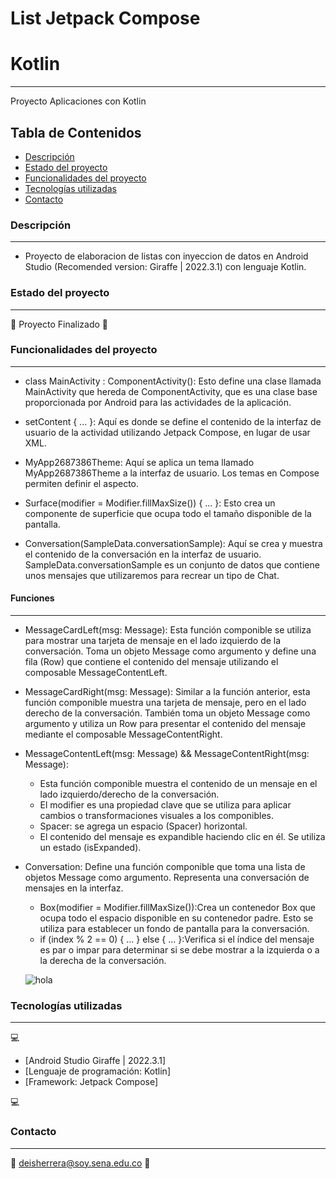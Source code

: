 # List Jetpack Compose
# Kotlin
***
Proyecto Aplicaciones con Kotlin
## Tabla de Contenidos
* [Descripción](#descripción)
* [Estado del proyecto](#estado-del-proyecto)
* [Funcionalidades del proyecto](#Funcionalidades-del-proyecto)
* [Tecnologías utilizadas](#tecnologías-utilizadas)
* [Contacto](#contacto)

### Descripción 
***
* Proyecto de elaboracion de listas con inyeccion de datos en Android Studio (Recomended version: Giraffe | 2022.3.1) con lenguaje Kotlin.
  
### Estado del proyecto
***
👷 Proyecto Finalizado 👷

### Funcionalidades del proyecto
***
* class MainActivity : ComponentActivity(): Esto define una clase llamada MainActivity que hereda de ComponentActivity, que es una clase base proporcionada por Android para las actividades de la aplicación.
  
* setContent { ... }: Aquí es donde se define el contenido de la interfaz de usuario de la actividad utilizando Jetpack Compose, en lugar de usar XML.
  
* MyApp2687386Theme: Aquí se aplica un tema llamado MyApp2687386Theme a la interfaz de usuario. Los temas en Compose permiten definir el aspecto.
  
* Surface(modifier = Modifier.fillMaxSize()) { ... }: Esto crea un componente de superficie que ocupa todo el tamaño disponible de la pantalla.
  
* Conversation(SampleData.conversationSample): Aquí se crea y muestra el contenido de la conversación en la interfaz de usuario. SampleData.conversationSample es un conjunto de datos que contiene unos mensajes que utilizaremos para recrear un tipo de Chat.
  
#### Funciones
***

* MessageCardLeft(msg: Message): Esta función componible se utiliza para mostrar una tarjeta de mensaje en el lado izquierdo de la conversación. Toma un objeto Message como argumento y define una fila (Row) que contiene el contenido del mensaje utilizando el composable MessageContentLeft.
  
* MessageCardRight(msg: Message): Similar a la función anterior, esta función componible muestra una tarjeta de mensaje, pero en el lado derecho de la conversación. También toma un objeto Message como argumento y utiliza un Row para presentar el contenido del mensaje mediante el composable MessageContentRight.
  
* MessageContentLeft(msg: Message) && MessageContentRight(msg: Message):
    * Esta función componible muestra el contenido de un mensaje en el lado izquierdo/derecho de la conversación.
    * El modifier es una propiedad clave que se utiliza para aplicar cambios o transformaciones visuales a los componibles.
    * Spacer: se agrega un espacio (Spacer) horizontal.
    * El contenido del mensaje es expandible haciendo clic en él. Se utiliza un estado (isExpanded).
* Conversation: Define una función componible que toma una lista de objetos Message como argumento. Representa una conversación de mensajes en la interfaz.
    * Box(modifier = Modifier.fillMaxSize()):Crea un contenedor Box que ocupa todo el espacio disponible en su contenedor padre. Esto se utiliza para establecer un fondo de pantalla para la conversación.
    * if (index % 2 == 0) { ... } else { ... }:Verifica si el índice del mensaje es par o impar para determinar si se debe mostrar a la izquierda o a la derecha de la conversación.
 
    ![hola](https://github.com/DeiviHerreraDiaz/ListJetpackCompose/assets/128943900/6b4fd08d-fbe8-481e-a562-fccbea22593b)

 
### Tecnologías utilizadas
***
💻 
* [Android Studio Giraffe | 2022.3.1]
* [Lenguaje de programación: Kotlin] 
* [Framework: Jetpack Compose]
  
💻

### Contacto 
***
📧 deisherrera@soy.sena.edu.co 📧
